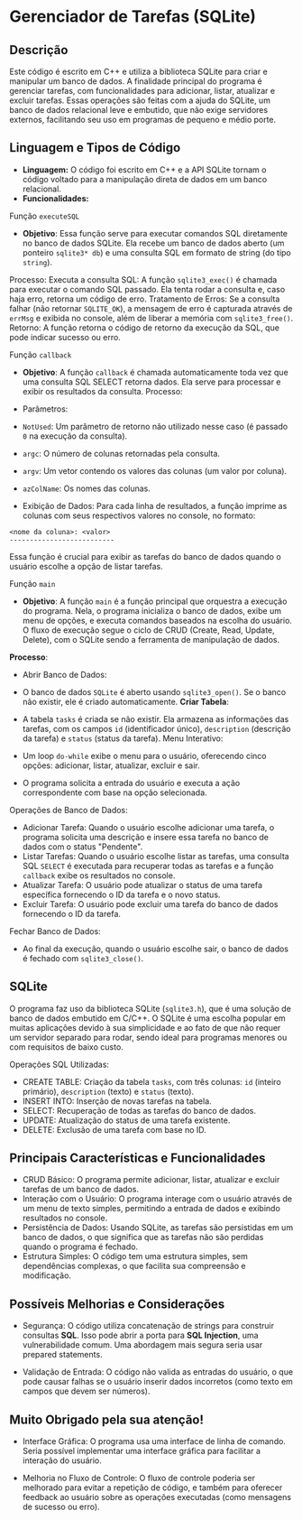 # Gerenciador de Tarefas (SQLite)

## Descrição
Este código é escrito em C++ e utiliza a biblioteca SQLite para criar e manipular um banco de dados. A finalidade principal do programa é gerenciar tarefas, com funcionalidades para adicionar, listar, atualizar e excluir tarefas. Essas operações são feitas com a ajuda do SQLite, um banco de dados relacional leve e embutido, que não exige servidores externos, facilitando seu uso em programas de pequeno e médio porte.

## Linguagem e Tipos de Código
- **Linguagem:** O código foi escrito em C++ e a API SQLite tornam o código voltado para a manipulação direta de dados em um banco relacional.
- **Funcionalidades:** 

Função `executeSQL`
- **Objetivo**:
Essa função serve para executar comandos SQL diretamente no banco de dados SQLite. Ela recebe um banco de dados aberto (um ponteiro `sqlite3* db`) e uma consulta SQL em formato de string (do tipo `string`).

Processo:
Executa a consulta SQL: A função `sqlite3_exec()` é chamada para executar o comando SQL passado. Ela tenta rodar a consulta e, caso haja erro, retorna um código de erro.
Tratamento de Erros: Se a consulta falhar (não retornar `SQLITE_OK`), a mensagem de erro é capturada através de `errMsg` e exibida no console, além de liberar a memória com `sqlite3_free()`.
Retorno:
A função retorna o código de retorno da execução da SQL, que pode indicar sucesso ou erro.

Função `callback`
- **Objetivo**:
A função `callback` é chamada automaticamente toda vez que uma consulta SQL SELECT retorna dados. Ela serve para processar e exibir os resultados da consulta.
Processo:
- Parâmetros:
- `NotUsed`: Um parâmetro de retorno não utilizado nesse caso (é passado `0` na execução da consulta).
- `argc`: O número de colunas retornadas pela consulta.
- `argv`: Um vetor contendo os valores das colunas (um valor por coluna).
- `azColName`: Os nomes das colunas.

- Exibição de Dados: Para cada linha de resultados, a função imprime as colunas com seus respectivos valores no console, no formato:
```properties
<nome da coluna>: <valor>
--------------------------
```

Essa função é crucial para exibir as tarefas do banco de dados quando o usuário escolhe a opção de listar tarefas.

Função `main`
- **Objetivo**:
A função `main` é a função principal que orquestra a execução do programa. Nela, o programa inicializa o banco de dados, exibe um menu de opções, e executa comandos baseados na escolha do usuário. O fluxo de execução segue o ciclo de CRUD (Create, Read, Update, Delete), com o SQLite sendo a ferramenta de manipulação de dados.

**Processo**:
- Abrir Banco de Dados:

- O banco de dados `SQLite` é aberto usando `sqlite3_open()`. Se o banco não existir, ele é criado automaticamente.
**Criar Tabela**:

- A tabela `tasks` é criada se não existir. Ela armazena as informações das tarefas, com os campos `id` (identificador único), `description` (descrição da tarefa) e `status` (status da tarefa).
Menu Interativo:

- Um loop `do-while` exibe o menu para o usuário, oferecendo cinco opções: adicionar, listar, atualizar, excluir e sair.

- O programa solicita a entrada do usuário e executa a ação correspondente com base na opção selecionada.

Operações de Banco de Dados:

- Adicionar Tarefa: Quando o usuário escolhe adicionar uma tarefa, o programa solicita uma descrição e insere essa tarefa no banco de dados com o status "Pendente".
- Listar Tarefas: Quando o usuário escolhe listar as tarefas, uma consulta SQL `SELECT` é executada para recuperar todas as tarefas e a função `callback` exibe os resultados no console.
- Atualizar Tarefa: O usuário pode atualizar o status de uma tarefa específica fornecendo o ID da tarefa e o novo status.
- Excluir Tarefa: O usuário pode excluir uma tarefa do banco de dados fornecendo o ID da tarefa.

Fechar Banco de Dados:
- Ao final da execução, quando o usuário escolhe sair, o banco de dados é fechado com `sqlite3_close()`.

## SQLite

O programa faz uso da biblioteca SQLite (`sqlite3.h`), que é uma solução de banco de dados embutido em C/C++. O SQLite é uma escolha popular em muitas aplicações devido à sua simplicidade e ao fato de que não requer um servidor separado para rodar, sendo ideal para programas menores ou com requisitos de baixo custo.

Operações SQL Utilizadas:
- CREATE TABLE: Criação da tabela `tasks`, com três colunas: `id` (inteiro primário), `description` (texto) e `status` (texto).
- INSERT INTO: Inserção de novas tarefas na tabela.
- SELECT: Recuperação de todas as tarefas do banco de dados.
- UPDATE: Atualização do status de uma tarefa existente.
- DELETE: Exclusão de uma tarefa com base no ID.

## Principais Características e Funcionalidades
- CRUD Básico: O programa permite adicionar, listar, atualizar e excluir tarefas de um banco de dados.
- Interação com o Usuário: O programa interage com o usuário através de um menu de texto simples, permitindo a entrada de dados e exibindo resultados no console.
- Persistência de Dados: Usando SQLite, as tarefas são persistidas em um banco de dados, o que significa que as tarefas não são perdidas quando o programa é fechado.
- Estrutura Simples: O código tem uma estrutura simples, sem dependências complexas, o que facilita sua compreensão e modificação.

## Possíveis Melhorias e Considerações

- Segurança: O código utiliza concatenação de strings para construir consultas **SQL**. Isso pode abrir a porta para **SQL Injection**, uma vulnerabilidade comum. Uma abordagem mais segura seria usar prepared statements.

- Validação de Entrada: O código não valida as entradas do usuário, o que pode causar falhas se o usuário inserir dados incorretos (como texto em campos que devem ser números).

## **Muito Obrigado pela sua atenção!**
- Interface Gráfica: O programa usa uma interface de linha de comando. Seria possível implementar uma interface gráfica para facilitar a interação do usuário.

- Melhoria no Fluxo de Controle: O fluxo de controle poderia ser melhorado para evitar a repetição de código, e também para oferecer feedback ao usuário sobre as operações executadas (como mensagens de sucesso ou erro).

